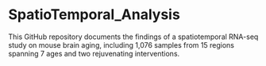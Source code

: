 # SpatioTemporal_Analysis
This GitHub repository documents the findings of a spatiotemporal RNA-seq study on mouse brain aging, including 1,076 samples from 15 regions spanning 7 ages and two rejuvenating interventions. 
